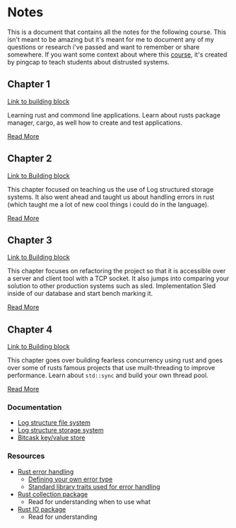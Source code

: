 # Notes

This is a document that contains all the notes for the following
course. This isn't meant to be amazing but it's meant for me to 
document any of my questions or research i've passed and want to
remember or share somewhere. If you want some context about where
this [course](https://github.com/pingcap/talent-plan/blob/master/courses/rust/docs/lesson-plan.md), it's created by pingcap to teach students about distrusted systems.

## Chapter 1

[Link to building block](https://github.com/pingcap/talent-plan/blob/master/courses/rust/building-blocks/bb-1.md)

Learning rust and commond line applications. Learn about rusts package
manager, cargo, as well how to create and test applications.

[Read More](./chapter-1/README.md)

## Chapter 2

[Link to Building block](https://github.com/pingcap/talent-plan/blob/master/courses/rust/building-blocks/bb-2.md)

This chapter focused on teaching us the use of Log structured storage
systems. It also went ahead and taught us about handling errors in
rust (which taught me a lot of new cool things i could do in the
language).

[Read More](./chapter-2/README.md)

## Chapter 3

[Link to Building block](https://github.com/pingcap/talent-plan/blob/master/courses/rust/building-blocks/bb-3.md)

This chapter focuses on refactoring the project so that it is accessible
over a server and client tool with a TCP socket. It also jumps into
comparing your solution to other production systems such as sled.
Implementation Sled inside of our database and start bench marking it.

[Read More](./chapter-3/README.md)

## Chapter 4

[Link to Building block](https://github.com/pingcap/talent-plan/blob/master/courses/rust/building-blocks/bb-4.md)

This chapter goes over building fearless concurrency using rust and goes over
some of rusts famous projects that use muilt-threading to improve performance.
Learn about `std::sync` and build your own thread pool.

[Read More](./chapter-4/README.md)

### Documentation

- [Log structure file system](chapter-2/LogStructureFileSystemPaper.md)
- [Log structure storage system](chapter-2/LogStructuredStorage.md)
- [Bitcask key/value store](chapter-2/Bitcask.md)

### Resources

- [Rust error handling](https://blog.burntsushi.net/rust-error-handling/)
  - [Defining your own error type](https://blog.burntsushi.net/rust-error-handling/#defining-your-own-error-type)
  - [Standard library traits used for error handling](https://blog.burntsushi.net/rust-error-handling/#standard-library-traits-used-for-error-handling)
- [Rust collection package](https://doc.rust-lang.org/std/collections)
  - Read for understanding when to use what
- [Rust IO package](https://doc.rust-lang.org/std/io/)
  - Read for understanding
